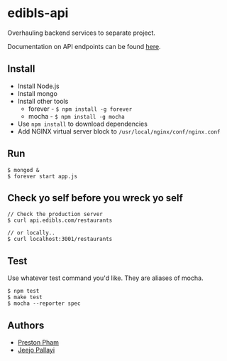 edibls-api
==========

Overhauling backend services to separate project.

Documentation on API endpoints can be found [here](http://docs.edibls.apiary.io/).

Install
-------
* Install Node.js
* Install mongo
* Install other tools
    * forever - `$ npm install -g forever`
    * mocha - `$ npm install -g mocha`
* Use `npm install` to download dependencies
* Add NGINX virtual server block to `/usr/local/nginx/conf/nginx.conf`


Run
---

    $ mongod &
    $ forever start app.js

Check yo self before you wreck yo self
--------------------------------------
    // Check the production server
    $ curl api.edibls.com/restaurants
 
    // or locally..
    $ curl localhost:3001/restaurants
    
Test
----

Use whatever test command you'd like. They are aliases of mocha.

    $ npm test
    $ make test
    $ mocha --reporter spec

Authors
-------

* [Preston Pham](http://prestonpham.com)
* [Jeejo Pallayi](http://pallayi.com)
